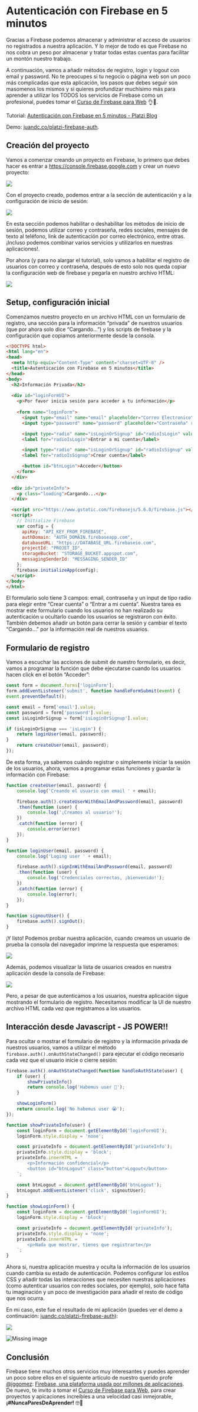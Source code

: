 # Autenticación con Firebase en 5 minutos
Gracias a Firebase podemos almacenar y administrar el acceso de usuarios no registrados a nuestra aplicación. Y lo mejor de todo es que Firebase no nos cobra un peso por almacenar y tratar todas estas cuentas para facilitar un montón nuestro trabajo.

A continuación, vamos a añadir métodos de registro, login y logout con email y password. No te preocupes si tu negocio o página web son un poco más complicadas que esta aplicación, los pasos que debes seguir son masomenos los mismos y si quieres profundizar muchísimo más para aprender a utilizar los TODOS los servicios de Firebase como un profesional, puedes tomar el [Curso de Firebase para Web](https://platzi.com/cursos/firebase-web/) :ok_hand::tada:.


Tutorial: [Autenticación con Firebase en 5 minutos - Platzi Blog](https://platzi.com/blog/autenticacion-con-firebase-en-5-minutos/)

Demo: [juandc.co/platzi-firebase-auth](http://juandc.co/platzi-firebase-simple-auth/).

## Creación del proyecto

Vamos a comenzar creando un proyecto en Firebase, lo primero que debes hacer es entrar a https://console.firebase.google.com y crear un nuevo proyecto:

![](https://raw.githubusercontent.com/juandc/platzi-firebase-simple-auth/master/.GITHUB/AHHHH-68ea9619-ce1f-4216-9fed-1a80a2ee2229.jpg)

Con el proyecto creado, podemos entrar a la sección de autenticación y a la configuración de inicio de sesión:

![](https://raw.githubusercontent.com/juandc/platzi-firebase-simple-auth/master/.GITHUB/AHHHH-4ef8e4e9-d6b5-4f85-9f4e-2c72f365794b.jpg)

En esta sección podemos habilitar o deshabilitar los métodos de inicio de sesión, podemos utilizar correo y contraseña, redes sociales, mensajes de texto al teléfono, link de autenticación por correo electrónico, entre otras. ¡Incluso podemos combinar varios servicios y utilizarlos en nuestras aplicaciones!.

Por ahora (y para no alargar el tutorial), solo vamos a habilitar el registro de usuarios con correo y contraseña, después de esto solo nos queda copiar la configuración web de firebase y pegarla en nuestro archivo HTML:

![](https://raw.githubusercontent.com/juandc/platzi-firebase-simple-auth/master/.GITHUB/AHHHH-a71b3fd7-715b-4ff9-8edc-30dcb36a9754.jpg)

## Setup, configuración inicial
Comenzamos nuestro proyecto en un archivo HTML con un formulario de registro, una sección para la información “privada” de nuestros usuarios (que por ahora solo dice “Cargando…”) y los scripts de firebase y la configuración que copiamos anteriormente desde la consola.

```html
<!DOCTYPE html>
<html lang="en">
<head>
  <meta http-equiv="Content-Type" content="charset=UTF-8" />
  <title>Autenticación con Firebase en 5 minutos</title>
</head>
<body>
  <h2>Información Privada</h2>
  
  <div id="loginFormUI">
    <p>Por favor inicia sesión para acceder a tu información</p>
  
    <form name="loginForm">
      <input type="email" name="email" placeholder="Correo Electronico" required />
      <input type="password" name="password" placeholder="Contraseña" required />

      <input type="radio" name="isLoginOrSignup" id="radioIsLogin" value="isLogin" checked />
      <label for="radioIsLogin">Entrar a mi cuenta</label>

      <input type="radio" name="isLoginOrSignup" id="radioIsSignup" value="isSignup" />
      <label for="radioIsSignup">Crear cuenta</label>

      <button id="btnLogin">Acceder</button>
    </form>
  </div>
  
  <div id="privateInfo">
    <p class="loading">Cargando...</p>
  </div>

  <script src="https://www.gstatic.com/firebasejs/5.6.0/firebase.js"></script>
  <script>
    // Initialize Firebase
    var config = {
      apiKey: "API_KEY_FROM_FIREBASE",
      authDomain: "AUTH_DOMAIN.firebaseapp.com",
      databaseURL: "https://DATABASE_URL.firebaseio.com",
      projectId: "PROJET_ID",
      storageBucket: "STORAGE_BUCKET.appspot.com",
      messagingSenderId: "MESSAGING_SENDER_ID"
    };
    firebase.initializeApp(config);
  </script>
</body>
</html>
```

El formulario solo tiene 3 campos: email, contraseña y un input de tipo radio para elegir entre “Crear cuenta” o “Entrar a mi cuenta”. Nuestra tarea es mostrar este formulario cuando los usuarios no han realizado su autenticación u ocultarlo cuando los usuarios se registraron con éxito. También debemos añadir un botón para cerrar la sesión y cambiar el texto “Cargando...” por la información real de nuestros usuarios.

## Formulario de registro
Vamos a escuchar las acciones de submit de nuestro formulario, es decir, vamos a programar la función que debe ejecutarse cuando los usuarios hacen click en el botón “Acceder”:

```js
const form = document.forms['loginForm'];
form.addEventListener('submit', function handleFormSubmit(event) {
event.preventDefault();

const email = form['email'].value;
const password = form['password'].value;
const isLoginOrSignup = form['isLoginOrSignup'].value;

if (isLoginOrSignup === 'isLogin') {
	return loginUser(email, password);
}
	return createUser(email, password);
});
```

De esta forma, ya sabemos cuándo registrar o simplemente iniciar la sesión de los usuarios, ahora, vamos a programar estas funciones y guardar la información con Firebase:

```js
function createUser(email, password) {
	console.log('Creando el usuario con email ' + email);

	firebase.auth().createUserWithEmailAndPassword(email, password)
	.then(function (user) {
		console.log('¡Creamos al usuario!');
	})
	.catch(function (error) {
		console.error(error)
	});
}

function loginUser(email, password) {
	console.log('Loging user ' + email);

	firebase.auth().signInWithEmailAndPassword(email, password)
	.then(function (user) {
		console.log('Credenciales correctas, ¡bienvenido!');
	})
	.catch(function (error) {
		console.log(error);
	});
}

function signoutUser() {
	firebase.auth().signOut();
}
```

¡Y listo! Podemos probar nuestra aplicación, cuando creamos un usuario de prueba la consola del navegador imprime la respuesta que esperamos:



![](https://raw.githubusercontent.com/juandc/platzi-firebase-simple-auth/master/.GITHUB/AHHHH-d1500475-aeac-4307-804f-406aec3f7dea.jpg)

Además, podemos visualizar la lista de usuarios creados en nuestra aplicación desde la consola de Firebase:



![](https://raw.githubusercontent.com/juandc/platzi-firebase-simple-auth/master/.GITHUB/AHHHH-f649a6fa-d3d2-4920-9f52-66b8086f2489.jpg)

Pero, a pesar de que autenticamos a los usuarios, nuestra aplicación sigue mostrando el formulario de registro. Necesitamos modificar la UI de nuestro archivo HTML cada vez que registramos a los usuarios.

## Interacción desde Javascript - JS POWER!! 
Para ocultar o mostrar el formulario de registro y la información privada de nuestros usuarios, vamos a utilizar el método `firebase.auth().onAuthStateChanged()` para ejecutar el código necesario cada vez que el usuario inicie o cierre sesión:

```js
firebase.auth().onAuthStateChanged(function handleAuthState(user) {
	if (user) {
		showPrivateInfo()
		return console.log('Habemus user 🎉');
	}

	showLoginForm()
	return console.log('No habemus user 😭');
});

function showPrivateInfo(user) {
	const loginForm = document.getElementById('loginFormUI');
	loginForm.style.display = 'none';

	const privateInfo = document.getElementById('privateInfo');
	privateInfo.style.display = 'block';
	privateInfo.innerHTML = `
		<p>Información confidencial</p>
		<button id="btnLogout" class="button">Logout</button>
	`;

	const btnLogout = document.getElementById('btnLogout');
	btnLogout.addEventListener('click', signoutUser);
}

function showLoginForm() {
	const loginForm = document.getElementById('loginFormUI');
	loginForm.style.display = 'block';

	const privateInfo = document.getElementById('privateInfo');
	privateInfo.style.display = 'none';
	privateInfo.innerHTML = `
		<p>Nada que mostrar, tienes que registrarte</p>
	`;
}
```

Ahora si, nuestra aplicación muestra y oculta la información de los usuarios cuando cambia su estado de autenticación. Podemos configurar los estilos CSS y añadir todas las interacciones que necesiten nuestras aplicaciones (como autenticar usuarios con redes sociales, por ejemplo), solo hace falta tu imaginación y un poco de investigación para añadir el resto de código que nos ocurra.

En mi caso, este fue el resultado de mi aplicación (puedes ver el demo a continuación: [juandc.co/platzi-firebase-auth](http://juandc.co/platzi-firebase-simple-auth/)):

![](https://github.com/juandc/platzi-firebase-simple-auth/blob/master/.GITHUB/AHHHH-85f4c3e2-71c7-4390-805e-32338ec9786d.jpg?raw=true)

![Missing image](https://github.com/juandc/platzi-firebase-simple-auth/blob/master/.GITHUB/Screenshot_20190204_153643.jpg)

## Conclusión
Firebase tiene muchos otros servicios muy interesantes y puedes aprender un poco sobre ellos en el siguiente artículo de nuestro querido profe [@jggomez](https://github.com/jggomez): [Firebase, una plataforma usada por millones de aplicaciones](https://platzi.com/blog/firebase-una-plataforma-usada-por-millones-de-aplicaciones/). De nuevo, te invito a tomar el [Curso de Firebase para Web](https://platzi.com/cursos/firebase-web/), para crear proyectos y apicaciones increíbles a una velocidad casi inmejorable, **¡#NuncaParesDeAprender!** :nerd_face::green_heart:
